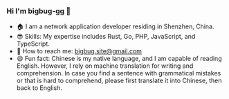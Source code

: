 ### Hi I'm bigbug-gg 👋

- 🏠 I am a network application developer residing in Shenzhen, China.
- 😎 Skills: My expertise includes Rust, Go, PHP, JavaScript, and TypeScript.
- 📩 How to reach me: bigbug.site@gmail.com
- 😄 Fun fact: Chinese is my native language, and I am capable of reading English. However, I rely on machine translation for writing and comprehension. In case you find a sentence with grammatical mistakes or that is hard to comprehend, please first translate it into Chinese, then back to English.

<!--
**bigbug-gg/bigbug-gg** is a ✨ _special_ ✨ repository because its `README.md` (this file) appears on your GitHub profile.

Here are some ideas to get you started:

- 🔭 I’m currently working on ...
- 🌱 I’m currently learning ...
- 👯 I’m looking to collaborate on ...
- 🤔 I’m looking for help with ...
- 💬 Ask me about ...
- 📫 How to reach me: ...
- 😄 Pronouns: ...
- ⚡ Fun fact: ...
-->
